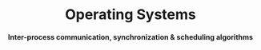 <h1 align="center">
  Operating Systems
</h1>

<h4 align="center">
  Inter-process communication, synchronization & scheduling algorithms
</h4>
